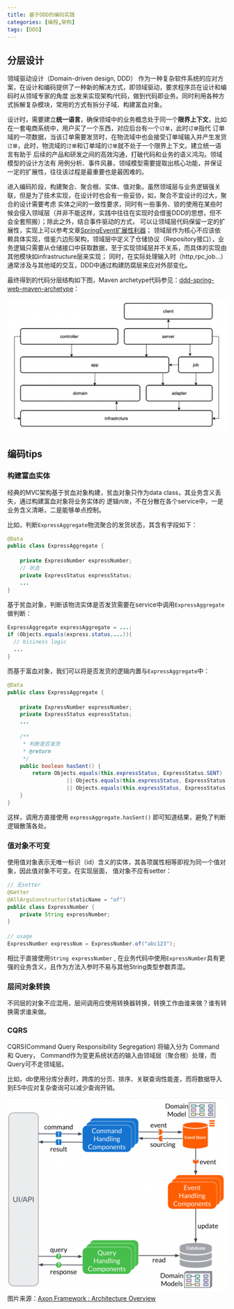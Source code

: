 ```yaml
---
title: 基于DDD的编码实践
categories: [编程,架构]
tags: [DDD]
---
```

## 分层设计

领域驱动设计（Domain-driven design, DDD） 作为一种复杂软件系统的应对方案，在设计和编码提供了一种新的解决方式，即领域驱动，要求程序员在设计和编码时从领域专家的角度
出发来实现架构/代码，做到代码即业务。同时利用各种方式拆解复杂模块，常用的方式有拆分子域、构建富血对象。

设计时，需要建立**统一语言**，确保领域中的业务概念处于同一个**限界上下文**，比如在一套电商系统中，用户买了一个东西，对应后台有一个`订单`，此时`订单`指代
订单域的一项数据，当该订单需要发货时，在物流域中也会接受订单域输入并产生发货`订单`，此时，物流域的`订单`和订单域的`订单`就不处于一个限界上下文。建立统一语言有助于
后续的产品和研发之间的高效沟通，打破代码和业务的语义鸿沟。领域模型的设计方法有 用例分析、事件风暴，领域模型需要提取出核心功能，并保证一定的扩展性，往往该过程是最重要也是最困难的。

进入编码阶段，构建聚合、聚合根、实体、值对象。虽然领域层与业务逻辑强关联，但是为了技术实现，在设计时也会有一些妥协，如，聚合不宜设计的过大，聚合的设计需要考虑
实体之间的一致性要求，同时有一些事务、锁的使用在某些时候会侵入领域层（并非不能这样，实践中往往在实现时会借鉴DDD的思想，但不会全套照搬）；除此之外，结合事件驱动的方式，
可以让领域层代码保留一定的扩展性，实现上可以参考文章[SpringEvent扩展性利器](https://bty834.github.io/posts/SpringEvent%E6%89%A9%E5%B1%95%E6%80%A7%E5%88%A9%E5%99%A8/)；
领域层作为核心不应该依赖具体实现，借鉴六边形架构，领域层中定义了仓储协议（Repository接口），业务逻辑只需要从仓储接口中获取数据，至于实现领域层并不关系，而具体的实现由其他模块如infrastructure层来实现；
同时，在实际处理输入时（http,rpc,job...）通常涉及与其他域的交互，DDD中通过构建防腐层来应对外部变化。

最终得到的代码分层结构如下图，Maven archetype代码参见：[ddd-spring-web-maven-archetype](https://github.com/bty834/ddd-spring-web-maven-archetype)：

![](/assets/2024/06/17/layers.png)

## 编码tips

### 构建富血实体
经典的MVC架构基于贫血对象构建，贫血对象只作为data class，其业务含义丢失，通过构建富血对象将业务实体的
逻辑`内聚`，不在分散在各个service中，一是业务含义清晰，二是能够单点控制。

比如，判断`ExpressAggregate`物流聚合的发货状态，其含有字段如下：
```java
@Data
public class ExpressAggregate {
    
    private ExpressNumber expressNumber;
    // 状态
    private ExpressStatus expressStatus;
    ...
}

```
基于贫血对象，判断该物流实体是否发货需要在service中调用`ExpressAggregate`做判断：
```java
ExpressAggregate expressAggregate = ...;
if (Objects.equals(express.status,...)){
  // bisiness logic
  ...
}
```
而基于富血对象，我们可以将是否发货的逻辑内置与`ExpressAggregate`中：
```java
@Data
public class ExpressAggregate {

    private ExpressNumber expressNumber;
    private ExpressStatus expressStatus;
    ...

    /**
     * 判断是否发货
     * @return
     */
    public boolean hasSent() {
        return Objects.equals(this.expressStatus, ExpressStatus.SENT)
                   || Objects.equals(this.expressStatus, ExpressStatus.RECEIVED)
                   || Objects.equals(this.expressStatus, ExpressStatus.RETURN);
    }
}
```
这样，调用方直接使用 `expressAggregate.hasSent()` 即可知道结果，避免了判断逻辑散落各处。

### 值对象不可变

使用值对象表示无唯一标识（id）含义的实体，其各项属性相等即视为同一个值对象，因此值对象不可变。在实现层面，
值对象不应有setter：
```java
// 无setter
@Getter
@AllArgsConstructor(staticName = "of")
public class ExpressNumber {
    private String expressNumber;
}

// usage
ExpressNumber expressNum = ExpressNumber.of("abc123");
```
相比于直接使用`String expressNumber` , 在业务代码中使用`ExpressNumber`具有更强的业务含义，且作为方法入参时不易与其他String类型参数弄混。

### 层间对象转换
不同层的对象不应混用，层间调用应使用转换器转换，转换工作由谁来做？谁有转换需求谁来做。

### CQRS
CQRS(Command Query Responsibility Segregation) 将输入分为 Command 和 Query，
Command作为变更系统状态的输入由领域层（聚合根）处理，而Query可不走领域层。

比如，db使用分库分表时，跨库的分页、排序、关联查询性能差，而将数据导入到ES中应对复杂查询可以减少查询开销。

![](/assets/2024/06/17/cqrs.png)
图片来源：[Axon Framework : Architecture Overview](https://docs.axoniq.io/reference-guide/architecture-overview)


